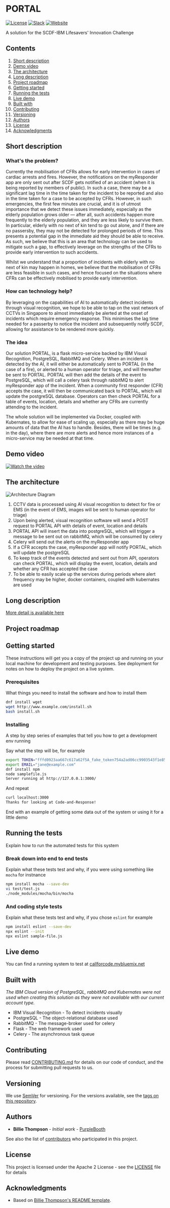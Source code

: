 # PORTAL

[![License](https://img.shields.io/badge/License-Apache2-blue.svg)](https://www.apache.org/licenses/LICENSE-2.0) [![Slack](https://img.shields.io/badge/Join-Slack-blue)](https://callforcode.org/slack) [![Website](https://img.shields.io/badge/View-Website-blue)](https://code-and-response.github.io/Project-Sample/)

A solution for the SCDF-IBM Lifesavers' Innovation Challenge

## Contents

1. [Short description](#short-description)
1. [Demo video](#demo-video)
1. [The architecture](#the-architecture)
1. [Long description](#long-description)
1. [Project roadmap](#project-roadmap)
1. [Getting started](#getting-started)
1. [Running the tests](#running-the-tests)
1. [Live demo](#live-demo)
1. [Built with](#built-with)
1. [Contributing](#contributing)
1. [Versioning](#versioning)
1. [Authors](#authors)
1. [License](#license)
1. [Acknowledgments](#acknowledgments)

## Short description

### What's the problem?

Currently the mobilisation of CFRs allows for early intervention in cases of cardiac arrests and fires. However, the notifications on the myResponder app are only sent out after SCDF gets notified of an accident (when it is being reported by members of public). In such a case, there may be a significant lag time in the time taken for the incident to be reported and also in the time taken for a case to be accepted by CFRs. However, in such emergencies, the first few minutes are crucial, and it is of utmost importance that we detect these issues immediately, especially as the elderly population grows older — after all, such accidents happen more frequently to the elderly population, and they are less likely to survive them. In particular, elderly with no next of kin tend to go out alone, and if there are no passersby, they may not be detected for prolonged periods of time. This presents a potential gap in the immediate aid they should be able to receive. As such, we believe that this is an area that technology can be used to mitigate such a gap, to effectively leverage on the strengths of the CFRs to provide early intervention to such accidents. 

Whilst we understand that a proportion of incidents with elderly with no next of kin may happen in homes, we believe that the mobilisation of CFRs are less feasible in such cases, and hence focused on the situations where CFRs can be effectively mobilised to provide early intervention.

### How can technology help?

By leveraging on the capabilities of AI to automatically detect incidents through visual recognition, we hope to be able to tap on the vast network of CCTVs in Singapore to almost immediately be alerted at the onset of incidents which require emergency response. This minimises the lag time needed for a passerby to notice the incident and subsequently notify SCDF, allowing for assistance to be rendered more quickly.

### The idea

Our solution PORTAL, is a flask micro-service backed by IBM Visual Recognition, PostgreSQL, RabbitMQ and Celery. When an incident is detected by the AI, it will either be automatically sent to PORTAL (in the case of a fire), or alerted to a human operator for triage, and will thereafter be sent to PORTAL. PORTAL will then add the details of the event to PostgreSQL, which will call a celery task through rabbitMQ to alert myResponder app of the incident. When a community first responder (CFR) accepts the case, it will then be communicated back to PORTAL, which will update the postgreSQL database. Operators can then check PORTAL for a table of events, location, details and whether any CFRs are currently attending to the incident.

The whole solution will be implemented via Docker, coupled with Kubernates, to allow for ease of scaling up, especially as there may be huge amounts of data that the AI has to handle. Besides, there will be times (e.g. in the day), where there are more alerts and hence more instances of a micro-service may be needed at that time. 

## Demo video

[![Watch the video](https://github.com/Code-and-Response/Liquid-Prep/blob/master/images/IBM-interview-video-image.png)](https://youtu.be/vOgCOoy_Bx0)

## The architecture

![Architecture Diagram](architecture.jpg)

1. CCTV data is processed using AI visual recognition to detect for fire or EMS (in the event of EMS, images will be sent to human operator for triage)
2. Upon being alerted, visual recognition software will send a POST request to PORTAL API with details of event, location and details
3. PORTAL API will insert the data into postgreSQL, which will trigger a message to be sent out on rabbitMQ, which will be consumed by celery
4. Celery will send out the alerts on the myResponder app 
5. If a CFR accepts the case, myResponder app will notify PORTAL, which will update the postgreSQL
6. To keep track of the events detected and sent out from API, operators can check PORTAL, which will display the event, location, details and whether any CFR has accepted the case
7. To be able to easily scale up the services during periods where alert frequency may be higher, docker containers, coupled with kubernates are used 

## Long description

[More detail is available here](DESCRIPTION.md)

## Project roadmap



## Getting started

These instructions will get you a copy of the project up and running on your local machine for development and testing purposes. See deployment for notes on how to deploy the project on a live system.

### Prerequisites

What things you need to install the software and how to install them

```bash
dnf install wget
wget http://www.example.com/install.sh
bash install.sh
```

### Installing

A step by step series of examples that tell you how to get a development env running

Say what the step will be, for example

```bash
export TOKEN="fffd0923aa667c617a62f5A_fake_token754a2ad06cc9903543f1e85"
export EMAIL="jane@example.com"
dnf install npm
node samplefile.js
Server running at http://127.0.0.1:3000/
```

And repeat

```bash
curl localhost:3000
Thanks for looking at Code-and-Response!
```

End with an example of getting some data out of the system or using it for a little demo

## Running the tests

Explain how to run the automated tests for this system

### Break down into end to end tests

Explain what these tests test and why, if you were using something like `mocha` for instnance

```bash
npm install mocha --save-dev
vi test/test.js
./node_modules/mocha/bin/mocha
```

### And coding style tests

Explain what these tests test and why, if you chose `eslint` for example

```bash
npm install eslint --save-dev
npx eslint --init
npx eslint sample-file.js
```

## Live demo

You can find a running system to test at [callforcode.mybluemix.net](http://callforcode.mybluemix.net/)

## Built with

*The IBM Cloud version of PostgreSQL, rabbitMQ and Kubernates were not used when creating this solution as they were not available with our current account type.*

* IBM Visual Recognition - To detect incidents visually
* PostgreSQL - The object-relational database used
* RabbitMQ - The message-broker used for celery
* Flask - The web framework used
* Celery - The asynchronous task queue

## Contributing

Please read [CONTRIBUTING.md](CONTRIBUTING.md) for details on our code of conduct, and the process for submitting pull requests to us.

## Versioning

We use [SemVer](http://semver.org/) for versioning. For the versions available, see the [tags on this repository](https://github.com/your/project/tags).

## Authors

* **Billie Thompson** - *Initial work* - [PurpleBooth](https://github.com/PurpleBooth)

See also the list of [contributors](https://github.com/Code-and-Response/Project-Sample/graphs/contributors) who participated in this project.

## License

This project is licensed under the Apache 2 License - see the [LICENSE](LICENSE) file for details

## Acknowledgments

* Based on [Billie Thompson's README template](https://gist.github.com/PurpleBooth/109311bb0361f32d87a2).
